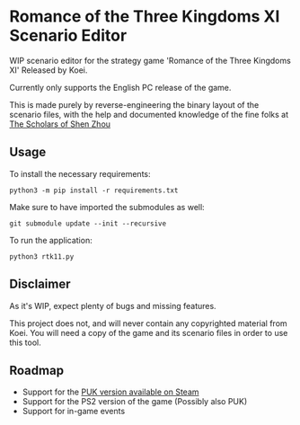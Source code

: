 # Romance of the Three Kingdoms XI Scenario Editor

WIP scenario editor for the strategy game 'Romance of the Three Kingdoms XI' Released by Koei.

Currently only supports the English PC release of the game.

This is made purely by reverse-engineering the binary layout of the scenario files, with the help and documented knowledge of the fine folks at [The Scholars of Shen Zhou](https://the-scholars.com/)

## Usage
To install the necessary requirements:

`python3 -m pip install -r requirements.txt`

Make sure to have imported the submodules as well:

`git submodule update --init --recursive`

To run the application:

`python3 rtk11.py`

## Disclaimer

As it's WIP, expect plenty of bugs and missing features.

This project does not, and will never contain any copyrighted material from Koei. You will need a copy of the game and its scenario files in order to use this tool.

## Roadmap

- Support for the [PUK version available on Steam](https://store.steampowered.com/app/628070)
- Support for the PS2 version of the game (Possibly also PUK)
- Support for in-game events
